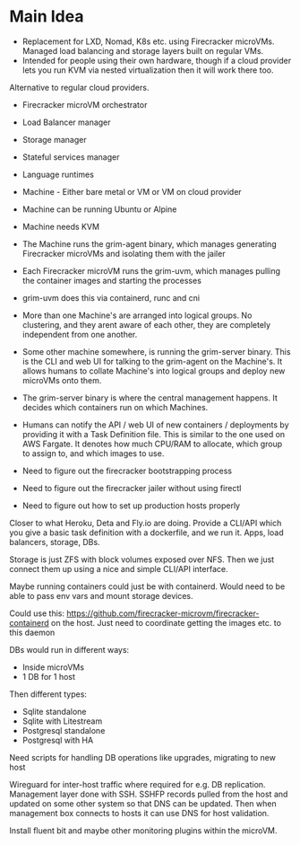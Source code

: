 # Main Idea

- Replacement for LXD, Nomad, K8s etc. using Firecracker microVMs. Managed load balancing and storage layers built on regular VMs. 
- Intended for people using their own hardware, though if a cloud provider lets you run KVM via nested virtualization then it will work there too.

Alternative to regular cloud providers.

- Firecracker microVM orchestrator
- Load Balancer manager
- Storage manager
- Stateful services manager
- Language runtimes


- Machine - Either bare metal or VM or VM on cloud provider
- Machine can be running Ubuntu or Alpine
- Machine needs KVM

- The Machine runs the grim-agent binary, which manages generating Firecracker microVMs and isolating them with the jailer
- Each Firecracker microVM runs the grim-uvm, which manages pulling the container images and starting the processes
- grim-uvm does this via containerd, runc and cni

- More than one Machine's are arranged into logical groups. No clustering, and they arent aware of each other, they are completely independent from one another.
- Some other machine somewhere, is running the grim-server binary. This is the CLI and web UI for talking to the grim-agent on the Machine's. It allows humans to collate Machine's into logical groups and deploy new microVMs onto them.
- The grim-server binary is where the central management happens. It decides which containers run on which Machines.

- Humans can notify the API / web UI of new containers / deployments by providing it with a Task Definition file. This is similar to the one used on AWS Fargate. It denotes how much CPU/RAM to allocate, which group to assign to, and which images to use.

- Need to figure out the firecracker bootstrapping process
- Need to figure out the firecracker jailer without using firectl
- Need to figure out how to set up production hosts properly

Closer to what Heroku, Deta and Fly.io are doing. Provide a CLI/API which you give a basic task definition with a dockerfile, and we run it. Apps, load balancers, storage, DBs. 

Storage is just ZFS with block volumes exposed over NFS. Then we just connect them up using a nice and simple CLI/API interface.

Maybe running containers could just be with containerd. Would need to be able to pass env vars and mount storage devices.

Could use this: https://github.com/firecracker-microvm/firecracker-containerd on the host. Just need to coordinate getting the images etc. to this daemon

DBs would run in different ways:

- Inside microVMs
- 1 DB for 1 host

Then different types:

- Sqlite standalone
- Sqlite with Litestream
- Postgresql standalone
- Postgresql with HA

Need scripts for handling DB operations like upgrades, migrating to new host

Wireguard for inter-host traffic where required for e.g. DB replication. Management layer done with SSH. SSHFP records pulled from the host and updated on some other system so that DNS can be updated. Then when management box connects to hosts it can use DNS for host validation.

Install fluent bit and maybe other monitoring plugins within the microVM.

